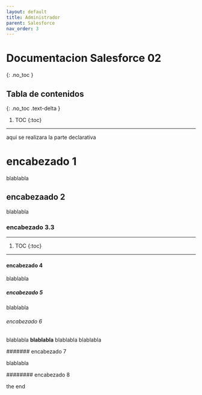 ```yaml
---
layout: default
title: Administrador
parent: Salesforce
nav_order: 3
---
```


# Documentacion Salesforce 02
{: .no_toc }

## Tabla de contenidos
{: .no_toc .text-delta }

1. TOC
{:toc}

---

aqui se realizara la parte declarativa

# encabezado 1

blablabla

## encabezaado 2

blablabla

### encabezado 3.3
---
1. TOC
{:toc}
---
#### encabezado 4

blablabla

##### encabezado 5

blablabla

###### encabezado 6

blablabla **blablabla** blablabla  blablabla

####### encabezado 7

blablabla

######## encabezado 8

the end
